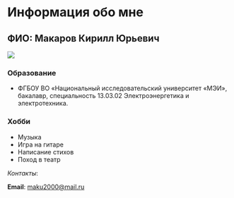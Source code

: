 # Информация обо мне

## ФИО: Макаров Кирилл Юрьевич

![](https://sun9-4.userapi.com/impg/4ZQEqgTft9K9YDM6SSTAut2y0RNDxPFglC3Cww/mFfwqDJP8yo.jpg?size=462x593&quality=96&sign=2224bdd70198296122575c8c5a0c1c7f&type=album)

### Образование
* ФГБОУ ВО «Национальный исследовательский университет «МЭИ», бакалавр, специальность 13.03.02 Электроэнергетика и электротехника.

### Хобби
* Музыка
* Игра на гитаре 
* Написание стихов
* Поход в театр

_Контакты_:

**Email**: maku2000@mail.ru

